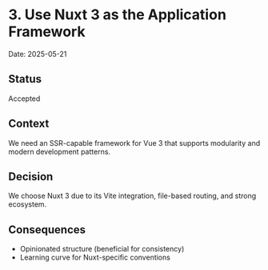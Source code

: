 # 3. Use Nuxt 3 as the Application Framework

Date: 2025-05-21

## Status

Accepted

## Context

We need an SSR-capable framework for Vue 3 that supports modularity and modern development patterns.

## Decision

We choose Nuxt 3 due to its Vite integration, file-based routing, and strong ecosystem.

## Consequences

- Opinionated structure (beneficial for consistency)
- Learning curve for Nuxt-specific conventions
